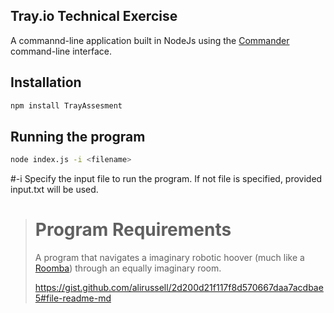 ## Tray.io Technical Exercise

A commannd-line application built in NodeJs using the [Commander](https://github.com/tj/commander.js/) command-line interface.

## Installation
```bash
npm install TrayAssesment
``` 

## Running the program
```bash
node index.js -i <filename>
``` 

#-i
Specify the input file to run the program. If not file is specified, provided input.txt will be used. 

> # Program Requirements
>
> A program that navigates a imaginary robotic hoover (much like a [Roomba](https://en.wikipedia.org/wiki/Roomba)) through an equally imaginary room.
> 
> https://gist.github.com/alirussell/2d200d21f117f8d570667daa7acdbae5#file-readme-md